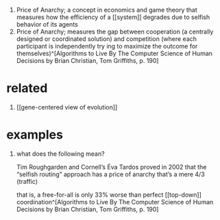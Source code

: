 1. Price of Anarchy; a concept in economics and game theory that measures how the efficiency of a [[system]] degrades due to selfish behavior of its agents
2. Price of Anarchy; measures the gap between cooperation (a centrally designed or coordinated solution) and competition (where each participant is independently try ing to maximize the outcome for themselves)^[Algorithms to Live By The Computer Science of Human Decisions by Brian Christian, Tom Griffiths, p. 190]

# related
1. [[gene-centered view of evolution]]

# examples
1. what does the following mean?
   
   Tim Roughgarden and Cornell’s Éva Tardos proved in 2002 that the “selfish routing” approach has a price of anarchy that’s a mere 4/3 (traffic)


	that is, a free-for-all is only 33% worse than perfect [[top-down]] coordination^[Algorithms to Live By The Computer Science of Human Decisions by Brian Christian, Tom Griffiths, p. 190]